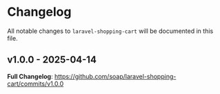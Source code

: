 # Changelog

All notable changes to `laravel-shopping-cart` will be documented in this file.

## v1.0.0 - 2025-04-14

**Full Changelog**: https://github.com/soap/laravel-shopping-cart/commits/v1.0.0
